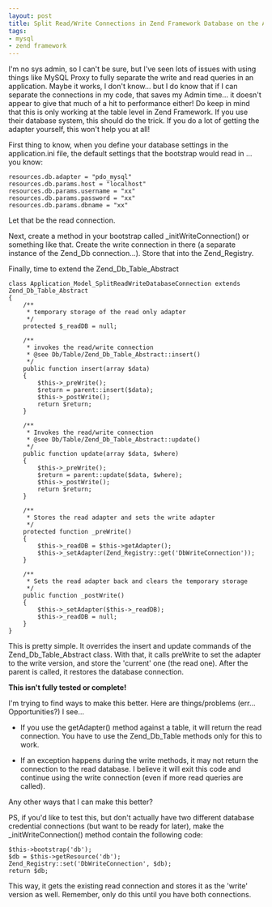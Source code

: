 ```yaml
---
layout: post
title: Split Read/Write Connections in Zend Framework Database on the Application Level
tags:
- mysql
- zend framework
---
```


I'm no sys admin, so I can't be sure, but I've seen lots of issues with using things like MySQL Proxy to fully separate the write and read queries in an application.  Maybe it works, I don't know... but I do know that if I can separate the connections in my code, that saves my Admin time... it doesn't appear to give that much of a hit to performance either!  Do keep in mind that this is only working at the table level in Zend Framework.  If you use their database system, this should do the trick.  If you do a lot of getting the adapter yourself, this won't help you at all!

First thing to know, when you define your database settings in the application.ini file, the default settings that the bootstrap would read in ... you know: 
    
    resources.db.adapter = "pdo_mysql"
    resources.db.params.host = "localhost"
    resources.db.params.username = "xx"
    resources.db.params.password = "xx"
    resources.db.params.dbname = "xx"

Let that be the read connection.

Next, create a method in your bootstrap called _initWriteConnection() or something like that.  Create the write connection in there (a separate instance of the Zend_Db connection...).  Store that into the Zend_Registry.

Finally, time to extend the Zend_Db_Table_Abstract

```php?start_inline=1
class Application_Model_SplitReadWriteDatabaseConnection extends Zend_Db_Table_Abstract
{
    /**
     * temporary storage of the read only adapter
     */
    protected $_readDB = null;
    
    /**
     * invokes the read/write connection
     * @see Db/Table/Zend_Db_Table_Abstract::insert()
     */
    public function insert(array $data)
    {
        $this->_preWrite();
        $return = parent::insert($data);
        $this->_postWrite();
        return $return;
    }
    
    /**
     * Invokes the read/write connection
     * @see Db/Table/Zend_Db_Table_Abstract::update()
     */
    public function update(array $data, $where)
    {
        $this->_preWrite();
        $return = parent::update($data, $where);
        $this->_postWrite();
        return $return;
    }
    
    /**
     * Stores the read adapter and sets the write adapter
     */
    protected function _preWrite()
    {
        $this->_readDB = $this->getAdapter();
        $this->_setAdapter(Zend_Registry::get('DbWriteConnection'));
    }
    
    /**
     * Sets the read adapter back and clears the temporary storage
     */
    public function _postWrite()
    {
        $this->_setAdapter($this->_readDB);
        $this->_readDB = null;
    }
}
```

This is pretty simple.  It overrides the insert and update commands of the Zend_Db_Table_Abstract class.  With that, it calls preWrite to set the adapter to the write version, and store the 'current' one (the read one).  After the parent is called, it restores the database connection.

**This isn't fully tested or complete!**

I'm trying to find ways to make this better.  Here are things/problems (err... Opportunities?) I see...

  * If you use the getAdapter() method against a table, it will return the read connection.  You have to use the Zend_Db_Table methods only for this to work.

  * If an exception happens during the write methods, it may not return the connection to the read database.  I believe it will exit this code and continue using the write connection (even if more read queries are called).

Any other ways that I can make this better?

PS, if you'd like to test this, but don't actually have two different database credential connections (but want to be ready for later), make the _initWriteConnection() method contain the following code:

```php?start_inline=1
$this->bootstrap('db');
$db = $this->getResource('db');
Zend_Registry::set('DbWriteConnection', $db);
return $db;
```

This way, it gets the existing read connection and stores it as the 'write' version as well.  Remember, only do this until you have both connections.

